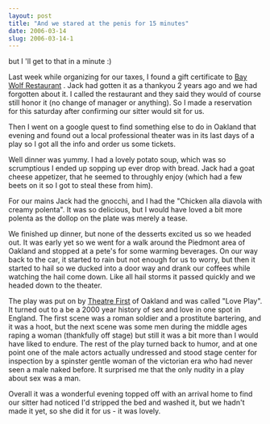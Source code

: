 ```yaml
---
layout: post
title: "And we stared at the penis for 15 minutes"
date: 2006-03-14
slug: 2006-03-14-1
---
```


but I &apos;ll get to that in a minute :)

Last week while organizing for our taxes, I found a gift certificate to  [Bay Wolf Restaurant](http://www.baywolf.com/) .  Jack had gotten it as a thankyou 2 years ago and we had forgotten about it.  I called the restaurant and they said they would of course still honor it (no change of manager or anything). So I made a reservation for this saturday after confirming our sitter would sit for us.  

Then I went on a google quest to find something else to do in Oakland that evening and found out a local professional theater was in its last days of a play so I got all the info and order us some tickets.

Well dinner was yummy.  I had a lovely potato soup, which was so scrumptious I ended up sopping up ever drop with bread.  Jack had a goat cheese appetizer, that he seemed to throughly enjoy (which had a few beets on it so I got to steal these from him).

For our mains Jack had the gnocchi, and I had the &quot;Chicken alla diavola with creamy polenta&quot;.  It was so delicious, but I would have loved a bit more polenta as the dollop on the plate was merely a tease.

We finished up dinner, but none of the desserts excited us so we headed out.  It was early yet so we went for a walk around the Piedmont area of Oakland and stopped at a pete&apos;s for some warming beverages.   On our way back to the car, it started to rain but not enough for us to worry, but then it started to hail so we ducked into a door way and drank our coffees while watching the hail come down.  Like all hail storms it passed quickly and we headed down to the theater.

The play was put on by  [Theatre First](http://www.theatrefirst.com/)  of Oakland and was called &quot;Love Play&quot;.  It turned out to a be a 2000 year history of sex and love in one spot in England.  The first scene was a roman soldier and a prostitute bartering, and it was a hoot, but the next scene was some men during the middle ages raping a woman (thankfully off stage) but still it was a bit more than I would have liked to endure.  The rest of the play turned back to humor, and at one point one of the male actors actually undressed and stood stage center for inspection by a spinster gentle woman of the victorian era who had never seen a male naked before.  It surprised me that the only nudity in a play about sex was a man.

Overall it was a wonderful evening topped off with an arrival home to find our sitter had noticed I&apos;d stripped the bed and washed it, but we hadn&apos;t made it yet, so she did it for us - it was lovely.


